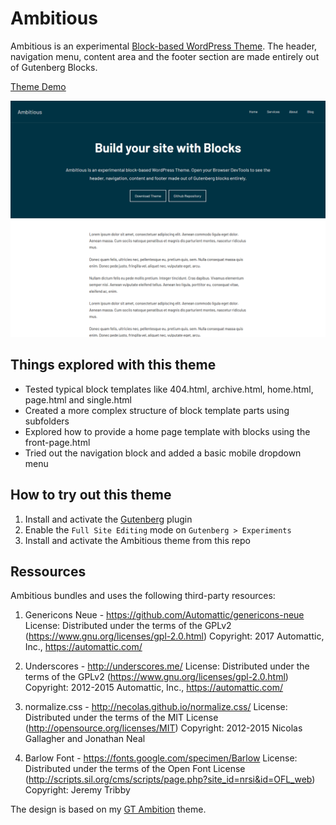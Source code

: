# Ambitious

Ambitious is an experimental [Block-based WordPress Theme](https://developer.wordpress.org/block-editor/developers/themes/block-based-themes/). The header, navigation menu, content area and the footer section are made entirely out of Gutenberg Blocks.

[Theme Demo](https://demo.germanthemes.de/ambitious/)

![Ambitious Theme Screenshot](https://raw.githubusercontent.com/Netzberufler/ambitious/master/screenshot.png)

## Things explored with this theme

- Tested typical block templates like 404.html, archive.html, home.html, page.html and single.html
- Created a more complex structure of block template parts using subfolders
- Explored how to provide a home page template with blocks using the front-page.html
- Tried out the navigation block and added a basic mobile dropdown menu

## How to try out this theme

1. Install and activate the [Gutenberg](https://wordpress.org/plugins/gutenberg/) plugin
2. Enable the `Full Site Editing` mode on `Gutenberg > Experiments`
3. Install and activate the Ambitious theme from this repo

## Ressources

Ambitious bundles and uses the following third-party resources:

1. Genericons Neue - https://github.com/Automattic/genericons-neue
License: Distributed under the terms of the GPLv2 (https://www.gnu.org/licenses/gpl-2.0.html)
Copyright: 2017 Automattic, Inc., https://automattic.com/

2. Underscores - http://underscores.me/
License: Distributed under the terms of the GPLv2 (https://www.gnu.org/licenses/gpl-2.0.html)
Copyright: 2012-2015 Automattic, Inc., https://automattic.com/

3. normalize.css - http://necolas.github.io/normalize.css/
License: Distributed under the terms of the MIT License (http://opensource.org/licenses/MIT)
Copyright: 2012-2015 Nicolas Gallagher and Jonathan Neal

4. Barlow Font - https://fonts.google.com/specimen/Barlow
License: Distributed under the terms of the Open Font License (http://scripts.sil.org/cms/scripts/page.php?site_id=nrsi&id=OFL_web)
Copyright: Jeremy Tribby

The design is based on my [GT Ambition](https://wordpress.org/themes/gt-ambition/) theme.
